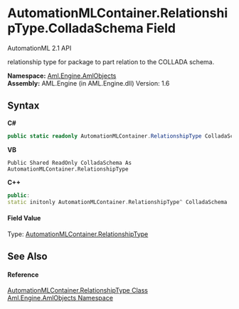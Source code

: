 # AutomationMLContainer.RelationshipType.ColladaSchema Field
AutomationML 2.1 API 

relationship type for package to part relation to the COLLADA schema.

**Namespace:**&nbsp;<a href="N_Aml_Engine_AmlObjects">Aml.Engine.AmlObjects</a><br />**Assembly:**&nbsp;AML.Engine (in AML.Engine.dll) Version: 1.6

## Syntax

**C#**<br />
``` C#
public static readonly AutomationMLContainer.RelationshipType ColladaSchema
```

**VB**<br />
``` VB
Public Shared ReadOnly ColladaSchema As AutomationMLContainer.RelationshipType
```

**C++**<br />
``` C++
public:
static initonly AutomationMLContainer.RelationshipType^ ColladaSchema
```


#### Field Value
Type: <a href="T_Aml_Engine_AmlObjects_AutomationMLContainer_RelationshipType">AutomationMLContainer.RelationshipType</a>

## See Also


#### Reference
<a href="T_Aml_Engine_AmlObjects_AutomationMLContainer_RelationshipType">AutomationMLContainer.RelationshipType Class</a><br /><a href="N_Aml_Engine_AmlObjects">Aml.Engine.AmlObjects Namespace</a><br />